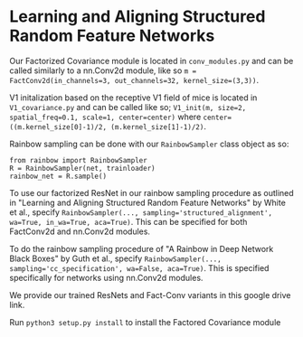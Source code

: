 # Learning and Aligning Structured Random Feature Networks

Our Factorized Covariance module is located in `conv_modules.py` and can be called similarly to a nn.Conv2d module, like so `m = FactConv2d(in_channels=3, out_channels=32, kernel_size=(3,3))`. 

V1 initalization based on the receptive V1 field of mice is located in `V1_covariance.py` and can be called like so; `V1_init(m, size=2, spatial_freq=0.1, scale=1, center=center)` where `center=((m.kernel_size[0]-1)/2, (m.kernel_size[1]-1)/2)`. 

Rainbow sampling can be done with our `RainbowSampler` class object as so:

```
from rainbow import RainbowSampler
R = RainbowSampler(net, trainloader)
rainbow_net = R.sample()
```

To use our factorized ResNet in our rainbow sampling procedure as outlined in "Learning and Aligning Structured Random Feature Networks" by White et al., specify `RainbowSampler(..., sampling='structured_alignment', wa=True, in_wa=True, aca=True)`. This can be specified for both FactConv2d and nn.Conv2d modules.

To do the rainbow sampling procedure of "A Rainbow in Deep Network Black Boxes" by Guth et al., specify `RainbowSampler(..., sampling='cc_specification', wa=False, aca=True)`. This is specified specifically for networks using nn.Conv2d modules.

We provide our trained ResNets and Fact-Conv variants in this google drive link. 

Run `python3 setup.py install` to install the Factored Covariance module

